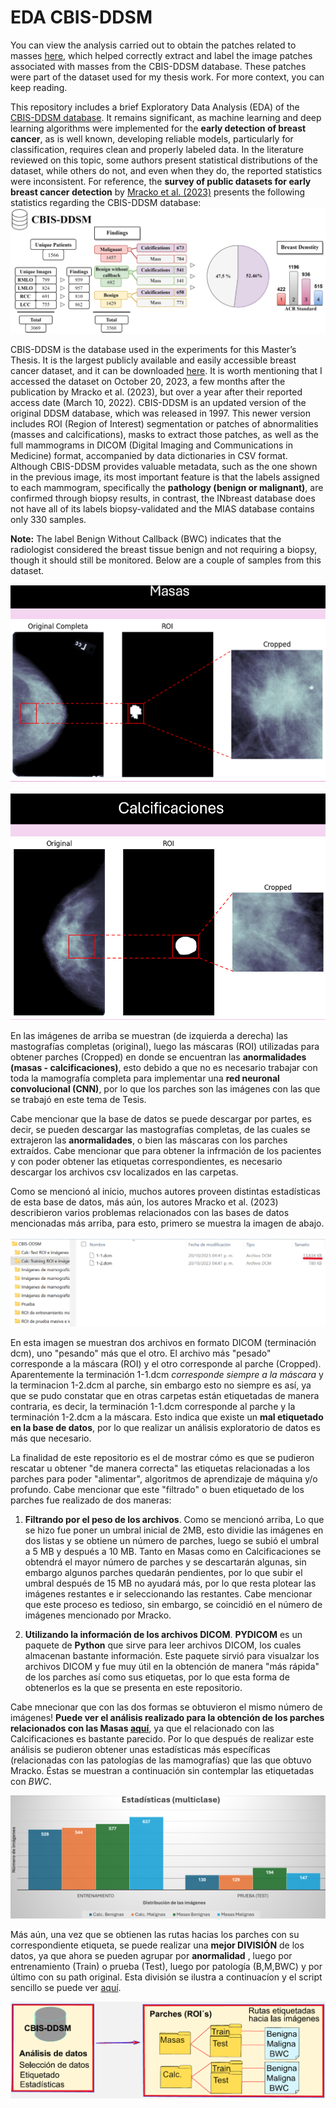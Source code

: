 # EDA CBIS-DDSM

You can view the analysis carried out to obtain the patches related to masses [here](./labeled_cropped_MASS.ipynb), which helped correctly extract and label the image patches associated with masses from the CBIS-DDSM database. These patches were part of the dataset used for my thesis work. For more context, you can keep reading.

This repository includes a brief Exploratory Data Analysis (EDA) of the [CBIS-DDSM database](https://github.com/LuisGuillermoRL/EDA_CBIS-DDSM/blob/main/docs/sdata2017177.pdf). It remains significant, as machine learning and deep learning algorithms were implemented for the **early detection of breast cancer**, as is well known, developing reliable models, particularly for classification, requires clean and properly labeled data. In the literature reviewed on this topic, some authors present statistical distributions of the dataset, while others do not, and even when they do, the reported statistics were inconsistent. For reference, the **survey of public datasets for early breast cancer detection** by [Mracko et al. (2023)](./docs/jimaging-09-00095.pdf) presents the following statistics regarding the CBIS-DDSM database:
![Estadísticas obtenidas por Mracko et al. (2023)](./docs/CBIS.png)

CBIS-DDSM is the database used in the experiments for this Master’s Thesis. It is the largest publicly available and easily accessible breast cancer dataset, and it can be downloaded [here](https://www.cancerimagingarchive.net/collection/cbis-ddsm). It is worth mentioning that I accessed the dataset on October 20, 2023, a few months after the publication by Mracko et al. (2023), but over a year after their reported access date (March 10, 2022). CBIS-DDSM is an updated version of the original DDSM database, which was released in 1997. This newer version includes ROI (Region of Interest) segmentation or patches of abnormalities (masses and calcifications), masks to extract those patches, as well as the full mammograms in DICOM (Digital Imaging and Communications in Medicine) format, accompanied by data dictionaries in CSV format. Although CBIS-DDSM provides valuable metadata, such as the one shown in the previous image, its most important feature is that the labels assigned to each mammogram, specifically the **pathology (benign or malignant)**, are confirmed through biopsy results, in contrast, the INbreast database does not have all of its labels biopsy-validated and the MIAS database contains only 330 samples.

**Note:** The label Benign Without Callback (BWC) indicates that the radiologist considered the breast tissue benign and not requiring a biopsy, though it should still be monitored. Below are a couple of samples from this dataset.

![Masas](./docs/Masas.png)

![Calc](./docs/Calc.png)

En las imágenes de arriba se muestran (de izquierda a derecha) las mastografías completas (original), luego las máscaras (ROI) utilizadas para obtener parches (Cropped) en donde se encuentran las **anormalidades (masas - calcificaciones)**, esto debido a que no es necesario trabajar con toda la mamografía completa para implementar una **red neuronal convolucional (CNN)**, por lo que los parches son las imágenes con las que se trabajó en este tema de Tesis.

Cabe mencionar que la base de datos se puede descargar por partes, es decir, se pueden descargar las mastografías completas, de las cuales se extrajeron las **anormalidades**, o bien las máscaras con los parches extraídos. Cabe mencionar que para obtener la infrmación de los pacientes y con  poder obtener las etiquetas correspondientes, es necesario descargar los archivos csv localizados en las carpetas.

Como se mencionó al inicio, muchos autores proveen distintas estadísticas de esta base de datos, más aún, los autores Mracko et al. (2023) describieron varios problemas relacionados con las bases de datos mencionadas más arriba, para esto, primero se muestra la imagen de abajo.

![Problema](./docs/problemas1.png)

En esta imagen se muestran dos archivos en formato DICOM (terminación dcm), uno "pesando" más que el otro. El archivo más "pesado" corresponde a la máscara (ROI) y el otro corresponde al parche (Cropped). Aparentemente la terminación 1-1.dcm *corresponde siempre a la máscara* y la terminacion 1-2.dcm al parche, sin embargo esto no siempre es así, ya que se pudo constatar que en otras carpetas están etiquetadas de manera contraria, es decir, la terminación 1-1.dcm corresponde al parche y la terminación 1-2.dcm a la máscara. Esto indica que existe un **mal etiquetado en la base de datos**, por lo que realizar un análisis exploratorio de datos es más que necesario.

La finalidad de este repositorio es el de mostrar cómo es que se pudieron rescatar u obtener "de manera correcta" las etiquetas relacionadas a los parches para poder "alimentar", algoritmos de aprendizaje de máquina y/o profundo. Cabe mencionar que este "filtrado" o buen etiquetado de los parches fue realizado de dos maneras:

1) **Filtrando por el peso de los archivos**. Como se mencionó arriba, Lo que se hizo fue poner un umbral inicial de 2MB, esto dividie las imágenes en dos listas y se obtiene un número de parches, luego se subió el umbral a 5 MB y después a 10 MB. Tanto en Masas como en Calcificaciones se obtendrá el mayor número de parches y se descartarán algunas, sin embargo algunos parches quedarán pendientes, por lo que subir el umbral después de 15 MB no ayudará más, por lo que resta plotear las imágenes restantes e ir seleccionando las restantes. Cabe mencionar que este proceso es tedioso, sin embargo, se coincidió en el número de imágenes mencionado por Mracko.

2) **Utilizando la información de los archivos DICOM**. **PYDICOM** es un paquete de **Python** que sirve para leer archivos DICOM, los cuales almacenan bastante información. Este paquete sirvió para visualzar los archivos DICOM y fue muy útil en la obtención de manera "más rápida" de los parches así como sus etiquetas, por lo que esta forma de obtenerlos es la que se presenta en este repositorio.

Cabe mnecionar que con las dos formas se obtuvieron el mismo número de imágenes! **Puede ver el análisis realizado para la obtención de los parches relacionados con las Masas [aquí](./labeled_cropped_MASS.ipynb)**, ya que el relacionado con las Calcificaciones es bastante parecido. Por lo que después de realizar este análisis se pudieron obtener unas estadísticas más específicas (relacionadas con las patologías de las mamografías) que las que obtuvo Mracko. Éstas se muestran a continuación sin contemplar las etiquetadas con *BWC*.

![Estadísticas Obtenidas](./docs/estadisticas.png)

Más aún, una vez que se obtienen las rutas hacias los parches con su correspondiente etiqueta, se puede realizar una **mejor DIVISIÓN** de los datos, ya que ahora se pueden agrupar por **anormalidad** , luego por entrenamiento (Train) o prueba (Test), luego por patología (B,M,BWC) y por último con su path original. Esta división se ilustra a continuacíon y el script sencillo se puede ver [aquí](./Copiar_parches_a_otro_destino.ipynb).

![Nueva División de los datos](./docs/analisis.png)
